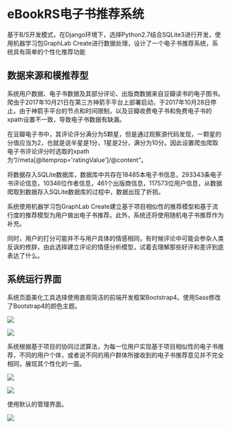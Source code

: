 # eBookRS电子书推荐系统

基于B/S开发模式，在Django环境下，选择Python2.7结合SQLite3进行开发，使用机器学习包GraphLab Create进行数据处理，设计了一个电子书推荐系统，系统具有简单的个性化推荐功能

## 数据来源和模推荐型

系统用户数据、电子书数据及其部分评论、出版商数据来自豆瓣读书的电子图书。爬虫于2017年10月21日在第三方神箭手平台上部署启动，于2017年10月28日停止。由于神箭手平台的节点和时间限制，以及豆瓣收费电子书和免费电子书的xpath设置不一致，导致电子书数据有缺漏。

在豆瓣电子书中，其评论评分满分为5颗星，但是通过观察源代码发现，一颗星的分值应当为2，也就是说半星是1分，1星是2分，满分为10分。因此设置爬虫爬取电子书评论评分时选取的xpath为“//meta[@itemprop='ratingValue']/@content”。

将数据存入SQLite数据库，数据库中共存在18485本电子书信息，293343条电子书评论信息，10346位作者信息，461个出版商信息，117573位用户信息，从数据爬取到数据存入SQLite数据库的过程中，数据出现了折损。

系统使用机器学习包GraphLab Create建立基于项目相似性的推荐模型和基于流行度的推荐模型为用户做出电子书推荐。此外，系统还将使用随机电子书推荐作为补充。

同时，用户的打分可能并不与用户具体的情感相同，有时候评论中可能会参杂人类反讽的修辞，由此选择建立评论的情感分析模型，试着去理解那些好评和差评到底表达了什么。

## 系统运行界面

系统页面美化工具选择使用直观简洁的前端开发框架Bootstrap4。使用Sass修改了Bootstrap4的颜色主题。

![](https://github.com/tjnu1430130310/eBookRS/blob/master/static/img/running/127.0.0.1_8000_.png)

![](https://github.com/tjnu1430130310/eBookRS/blob/master/static/img/running/127.0.0.1_8000_user_index.png)

系统根据基于项目的协同过滤算法，为每一位用户实现基于项目相似性的电子书推荐，不同的用户个体，或者说不同的用户群体所接收到的电子书推荐意见并不完全相同，展现其个性化的一面。

![](https://github.com/tjnu1430130310/eBookRS/blob/master/static/img/running/127.0.0.1_8000_books_12578_.png)

![](https://github.com/tjnu1430130310/eBookRS/blob/master/static/img/running/%E6%83%85%E6%84%9F%E5%88%86%E6%9E%90%E7%95%8C%E9%9D%A2.gif)

使用默认的管理界面。

![](https://github.com/tjnu1430130310/eBookRS/blob/master/static/img/running/127.0.0.1_8000_admin_.png)
